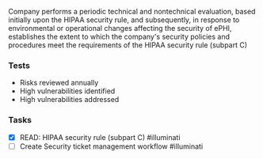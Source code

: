 Company performs a periodic technical and nontechnical evaluation, based initially upon the HIPAA security rule, and subsequently, in response to environmental or operational changes affecting the security of ePHI, establishes the extent to which the company's security policies and procedures meet the requirements of the HIPAA security rule (subpart C)

### Tests

* Risks reviewed annually
* High vulnerabilities identified
* High vulnerabilities addressed

### Tasks
- [x] READ: HIPAA security rule (subpart C) #illuminati
- [ ] Create Security ticket management workflow #illuminati 
